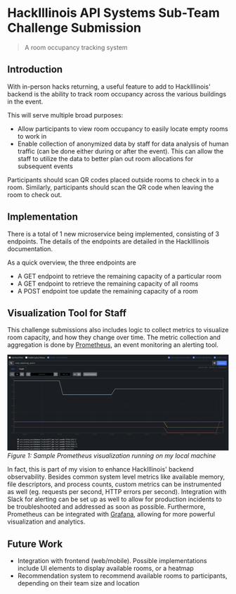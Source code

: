 # HackIllinois API Systems Sub-Team Challenge Submission
> A room occupancy tracking system

## Introduction
With in-person hacks returning, a useful feature to add to HackIllinois' backend is the ability to track room occupancy across the various buildings in the event. 

This will serve multiple broad purposes:

- Allow participants to view room occupancy to easily locate empty rooms to work in
- Enable collection of anonymized data by staff for data analysis of human traffic (can be done either during or after the event). This can allow the staff to utilize the data to better plan out room allocations for subsequent events

Participants should scan QR codes placed outside rooms to check in to a room. Similarly, participants should scan the QR code when leaving the room to check out.

## Implementation
There is a total of 1 new microservice being implemented, consisting of 3 endpoints. The details of the endpoints are detailed in the HackIllinois documentation. 

As a quick overview, the three endpoints are
- A GET endpoint to retrieve the remaining capacity of a particular room
- A GET endpoint to retrieve the remaining capacity of all rooms
- A POST endpoint toe update the remaining capacity of a room

## Visualization Tool for Staff
This challenge submissions also includes logic to collect metrics to visualize room capacity, and how they change over time. The metric collection and aggregation is done by [Prometheus](https://prometheus.io/), an event monitoring an alerting tool.

![Sample Prometheus visualization](./prometheus_sample.png)
*Figure 1: Sample Prometheus visualization running on my local machine*

In fact, this is part of my vision to enhance HackIllinois' backend observability. Besides common system level metrics like available memory, file descriptors, and process counts, custom metrics can be instrumented as well (eg. requests per second, HTTP errors per second). Integration with Slack for alerting can be set up as well to allow for production incidents to be troubleshooted and addressed as soon as possible. Furthermore, Prometheus can be integrated with [Grafana](https://grafana.com/), allowing for more powerful visualization and analytics.

## Future Work
- Integration with frontend (web/mobile). Possible implementations include UI elements to display available rooms, or a heatmap
- Recommendation system to recommend available rooms to participants, depending on their team size and location
